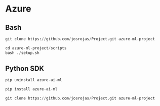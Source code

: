 # Azure

## Bash

```python
git clone https://github.com/josrojas/Project.git azure-ml-project
```

```python
cd azure-ml-project/scripts
bash ./setup.sh
```

## Python SDK

```python
pip uninstall azure-ai-ml

pip install azure-ai-ml
```

```python
git clone https://github.com/josrojas/Project.git azure-ml-project
```